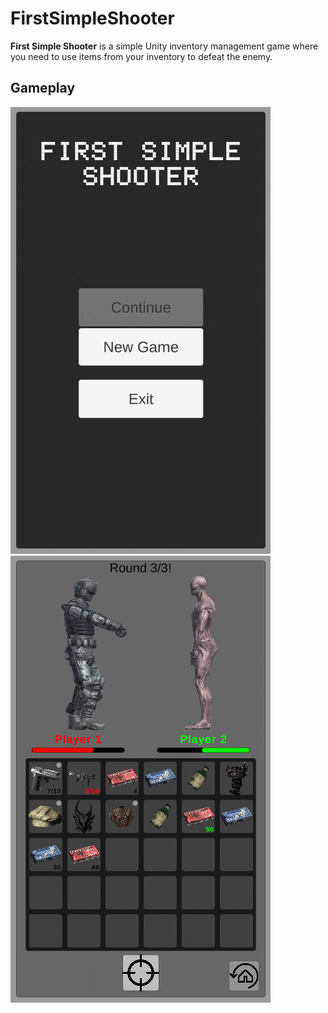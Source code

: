 # FirstSimpleShooter

**First Simple Shooter** is a simple Unity inventory management game where you need to use items from your inventory to defeat the enemy.

## Gameplay

![DeathGameplay](DeadGameplay.gif)
![WinGameplay](WinGameplay.gif)
